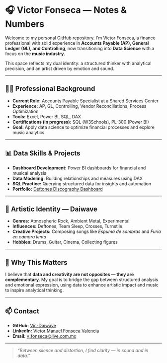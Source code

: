 # 🎧 Victor Fonseca — Notes & Numbers

Welcome to my personal GitHub repository. I'm Victor Fonseca, a finance professional with solid experience in **Accounts Payable (AP), General Ledger (GL), and Controlling**, now transitioning into **Data Science** with a focus on the **music industry**.

This space reflects my dual identity: a structured thinker with analytical precision, and an artist driven by emotion and sound.

---

## 👨‍💼 Professional Background

- **Current Role:** Accounts Payable Specialist at a Shared Services Center
- **Experience:** AP, GL, Controlling, Vendor Reconciliations, Process Optimization
- **Tools:** Excel, Power BI, SQL, DAX
- **Certifications (in progress):** SQL (W3Schools), PL-300 (Power BI)
- **Goal:** Apply data science to optimize financial processes and explore music analytics

---

## 📊 Data Skills & Projects

- **Dashboard Development:** Power BI dashboards for financial and musical analysis
- **Data Modeling:** Building relationships and measures using DAX
- **SQL Practice:** Querying structured data for insights and automation
- **Portfolio:** [Deftones Discography Dashboard](https://github.com/Vic-Daiwave/deftones-discography-dashboard)

---

## 🎵 Artistic Identity — Daiwave

- **Genres:** Atmospheric Rock, Ambient Metal, Experimental
- **Influences:** Deftones, Team Sleep, Crosses, Turnstile
- **Creative Projects:** Composing songs like *Espuma de sombras* and *Furia en cámara lenta*
- **Hobbies:** Drums, Guitar, Cinema, Collecting figures

---

## 🧠 Why This Matters

I believe that **data and creativity are not opposites — they are complementary**. My goal is to bridge the gap between structured analysis and emotional expression, using data to enhance artistic impact and music to inspire analytical thinking.

---

## 📫 Contact

- **GitHub:** [Vic-Daiwave](https://github.com/Vic-Daiwave)
- **LinkedIn:** [Victor Manuel Fonseca Valencia](https://www.linkedin.com/in/victor-manuel-fonseca-596ab0256/)
- **Email:** v_fonseca@live.com.mx

---

> _“Between silence and distortion, I find clarity — in sound and in data.”_
